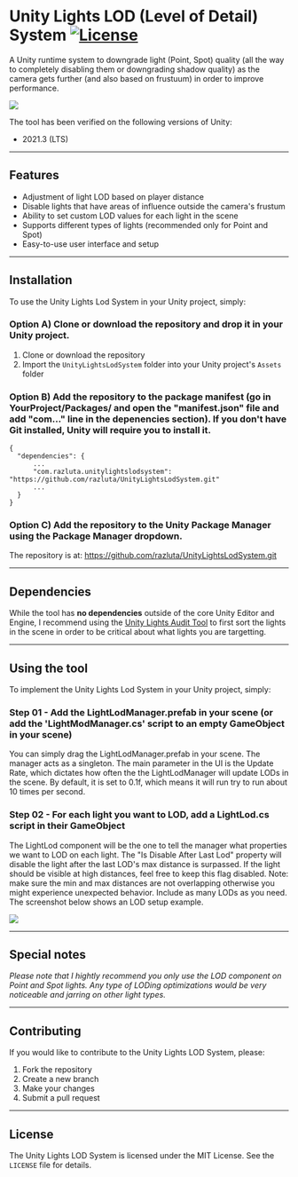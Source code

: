# Unity Lights LOD (Level of Detail) System [![License](https://img.shields.io/badge/License-MIT-lightgrey.svg?style=flat)](http://mit-license.org)
A Unity runtime system to downgrade light (Point, Spot) quality (all the way to completely disabling them or downgrading shadow quality) as the camera gets further (and also based on frustuum) in order to improve performance. 

![](/Screenshots/UnityLightsLodSystem_screenshot01.gif)

The tool has been verified on the following versions of Unity:
- 2021.3 (LTS)

*  *  *  *  *

## Features

- Adjustment of light LOD based on player distance
- Disable lights that have areas of influence outside the camera's frustum
- Ability to set custom LOD values for each light in the scene
- Supports different types of lights (recommended only for Point and Spot)
- Easy-to-use user interface and setup

*  *  *  *  *

## Installation

To use the Unity Lights Lod System in your Unity project, simply:

### Option A) Clone or download the repository and drop it in your Unity project.
1. Clone or download the repository
2. Import the `UnityLightsLodSystem` folder into your Unity project's `Assets` folder

### Option B) Add the repository to the package manifest (go in YourProject/Packages/ and open the "manifest.json" file and add "com..." line in the depenencies section). If you don't have Git installed, Unity will require you to install it.
```
{
  "dependencies": {
      ...
      "com.razluta.unitylightslodsystem": "https://github.com/razluta/UnityLightsLodSystem.git"
      ...
  }
}
```
### Option C) Add the repository to the Unity Package Manager using the Package Manager dropdown.
The repository is at: https://github.com/razluta/UnityLightsLodSystem.git

*  *  *  *  *

## Dependencies
While the tool has **no dependencies** outside of the core Unity Editor and Engine, I recommend using the [Unity Lights Audit Tool](https://github.com/razluta/UnityLightsAuditTool) to first sort the lights in the scene in order to be critical about what lights you are targetting. 

*  *  *  *  *

## Using the tool
To implement the Unity Lights Lod System in your Unity project, simply:

### Step 01 - Add the LightLodManager.prefab in your scene (or add the 'LightModManager.cs' script to an empty GameObject in your scene)
You can simply drag the LightLodManager.prefab in your scene. The manager acts as a singleton. The main parameter in the UI is the Update Rate, which dictates how often the the LightLodManager will update LODs in the scene. By default, it is set to 0.1f, which means it will run try to run about 10 times per second.

### Step 02 - For each light you want to LOD, add a LightLod.cs script in their GameObject
The LightLod component will be the one to tell the manager what properties we want to LOD on each light.
The "Is Disable After Last Lod" property will disable the light after the last LOD's max distance is surpassed. If the light should be visible at high distances, feel free to keep this flag disabled.
Note: make sure the min and max distances are not overlapping otherwise you might experience unexpected behavior. Include as many LODs as you need.
The screenshot below shows an LOD setup example. 

![](/Screenshots/UnityLightsAuditTool_screenshot02.png)

*  *  *  *  *

## Special notes
*Please note that I hightly recommend you only use the LOD component on Point and Spot lights. Any type of LODing optimizations would be very noticeable and jarring on other light types.*

*  *  *  *  *

## Contributing

If you would like to contribute to the Unity Lights LOD System, please:

1. Fork the repository
2. Create a new branch
3. Make your changes
4. Submit a pull request

*  *  *  *  *

## License

The Unity Lights LOD System is licensed under the MIT License. See the `LICENSE` file for details.

